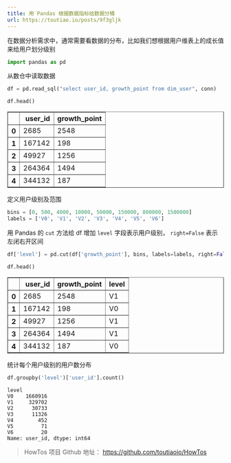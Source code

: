 ```yaml
---
title: 用 Pandas 根据数据指标给数据分桶
url: https://toutiao.io/posts/9f3gljk
---
```


在数据分析需求中，通常需要看数据的分布，比如我们想根据用户维表上的成长值来给用户划分级别


```python
import pandas as pd
```

从数仓中读取数据


```python
df = pd.read_sql("select user_id, growth_point from dim_user", conn)
```


```python
df.head()
```

<table border="1" class="dataframe">
  <thead>
    <tr style="text-align: right;">
      <th></th>
      <th>user_id</th>
      <th>growth_point</th>
    </tr>
  </thead>
  <tbody>
    <tr>
      <th>0</th>
      <td>2685</td>
      <td>2548</td>
    </tr>
    <tr>
      <th>1</th>
      <td>167142</td>
      <td>198</td>
    </tr>
    <tr>
      <th>2</th>
      <td>49927</td>
      <td>1256</td>
    </tr>
    <tr>
      <th>3</th>
      <td>264364</td>
      <td>1494</td>
    </tr>
    <tr>
      <th>4</th>
      <td>344132</td>
      <td>187</td>
    </tr>
  </tbody>
</table>

定义用户级别及范围


```python
bins = [0, 500, 4000, 10000, 50000, 150000, 800000, 1500000]
labels = ['V0', 'V1', 'V2', 'V3', 'V4', 'V5', 'V6']
```

用 Pandas 的 `cut` 方法给 df 增加 `level` 字段表示用户级别， `right=False` 表示左闭右开区间


```python
df['level'] = pd.cut(df['growth_point'], bins, labels=labels, right=False)
```


```python
df.head()
```

<table border="1" class="dataframe">
  <thead>
    <tr style="text-align: right;">
      <th></th>
      <th>user_id</th>
      <th>growth_point</th>
      <th>level</th>
    </tr>
  </thead>
  <tbody>
    <tr>
      <th>0</th>
      <td>2685</td>
      <td>2548</td>
      <td>V1</td>
    </tr>
    <tr>
      <th>1</th>
      <td>167142</td>
      <td>198</td>
      <td>V0</td>
    </tr>
    <tr>
      <th>2</th>
      <td>49927</td>
      <td>1256</td>
      <td>V1</td>
    </tr>
    <tr>
      <th>3</th>
      <td>264364</td>
      <td>1494</td>
      <td>V1</td>
    </tr>
    <tr>
      <th>4</th>
      <td>344132</td>
      <td>187</td>
      <td>V0</td>
    </tr>
  </tbody>
</table>


统计每个用户级别的用户数分布


```python
df.groupby('level')['user_id'].count()
```




    level
    V0    1660916
    V1     329702
    V2      30733
    V3      11326
    V4        452
    V5         71
    V6         20
    Name: user_id, dtype: int64


> HowTos 项目 Github 地址： https://github.com/toutiaoio/HowTos